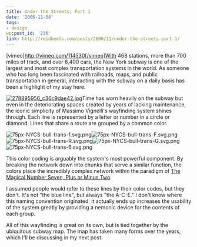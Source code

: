 ```yaml
---
title: Under the Streets, Part 1
date: '2006-11-08'
tags:
- design
wp:post_id: '236'
link: http://reidbeels.com/posts/2006/11/under-the-streets-part-1/
---
```


[vimeo]http://vimeo.com/114530[/vimeo]With 468 stations, more than 700 miles of track, and over 6,400 cars, the New York subway is one of the largest and most complex transportation systems in the world. As someone who has long been fascinated with railroads, maps, and public transportation in general, interacting with the subway on a daily basis has been a highlight of my stay here.


[![278895956_c36c9dae42.jpg](http://static.flickr.com/118/278895956_c36c9dae42.jpg)](http://static.flickr.com/118/278895956_c36c9dae42.jpg)Time has worn heavily on the subway but even in the deteriorating spaces created by years of lacking maintenance, the iconic simplicity of Massimo Vignelli's wayfinding system shines through. Each line is represented by a letter or number in a circle or diamond. Lines that share a route are grouped by a common color.


![75px-NYCS-bull-trans-1.svg.png](http://upload.wikimedia.org/wikipedia/commons/thumb/3/3f/NYCS-bull-trans-1.svg/75px-NYCS-bull-trans-1.svg.png)![75px-NYCS-bull-trans-F.svg.png](http://upload.wikimedia.org/wikipedia/commons/thumb/c/cb/NYCS-bull-trans-F.svg/75px-NYCS-bull-trans-F.svg.png)![75px-NYCS-bull-trans-R.svg.png](http://upload.wikimedia.org/wikipedia/commons/thumb/c/ce/NYCS-bull-trans-R.svg/75px-NYCS-bull-trans-R.svg.png)![75px-NYCS-bull-trans-G.svg.png](http://upload.wikimedia.org/wikipedia/commons/thumb/e/ee/NYCS-bull-trans-G.svg/75px-NYCS-bull-trans-G.svg.png)![75px-NYCS-bull-trans-6.svg.png](http://upload.wikimedia.org/wikipedia/commons/thumb/5/53/NYCS-bull-trans-6.svg/75px-NYCS-bull-trans-6.svg.png)


This color coding is arguably the system's most powerful component. By breaking the network down into chunks that serve a similar function, the colors place the incredibly complex network within the paradigm of 
[The Magical Number Seven, Plus or Minus Two](http://en.wikipedia.org/wiki/The_Magical_Number_Seven,_Plus_or_Minus_Two).


I assumed people would refer to these lines by their color codes, but they don't. It's not "the blue line", but always "the A-C-E." I don't know where this naming convention originated, it actually ends up increases the usability of the system greatly by providing a nemonic device for the contents of each group.


All of this wayfinding is great on its own, but is tied together by the ubiquitous subway map. The map has taken many forms over the years, which I'll be discussing in my next post.
